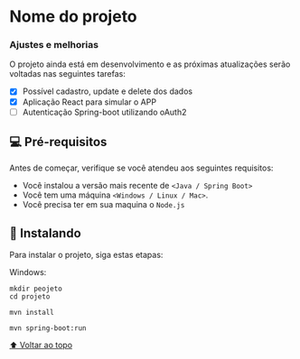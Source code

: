 # Nome do projeto

### Ajustes e melhorias

O projeto ainda está em desenvolvimento e as próximas atualizações serão voltadas nas seguintes tarefas:

- [x] Possível cadastro, update e delete dos dados
- [x] Aplicação React para simular o APP
- [ ] Autenticação Spring-boot utilizando oAuth2

## 💻 Pré-requisitos

Antes de começar, verifique se você atendeu aos seguintes requisitos:

* Você instalou a versão mais recente de `<Java / Spring Boot>`
* Você tem uma máquina `<Windows / Linux / Mac>`.
* Você precisa ter em sua maquina o `Node.js`

## 🚀 Instalando

Para instalar o projeto, siga estas etapas:


Windows:
```
mkdir peojeto
cd projeto

mvn install

mvn spring-boot:run

```


[⬆ Voltar ao topo](#nome-do-projeto)<br>
